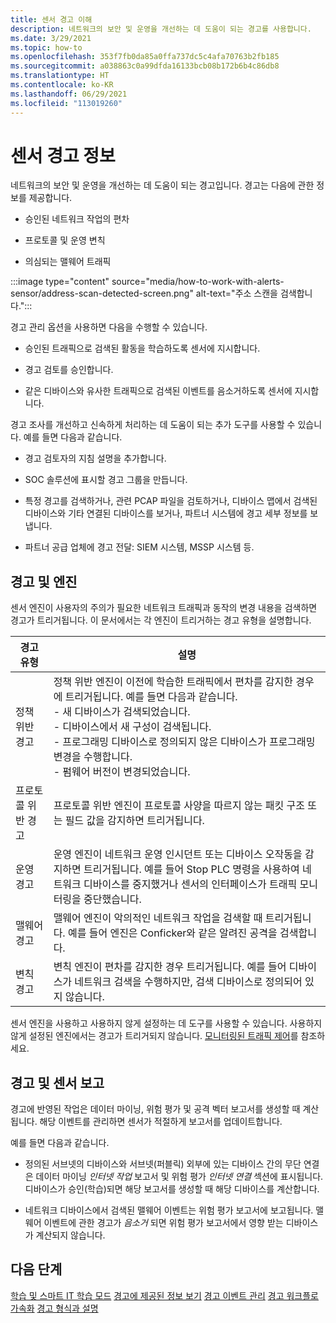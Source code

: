 ```yaml
---
title: 센서 경고 이해
description: 네트워크의 보안 및 운영을 개선하는 데 도움이 되는 경고를 사용합니다.
ms.date: 3/29/2021
ms.topic: how-to
ms.openlocfilehash: 353f7fb0da85a0ffa737dc5c4afa70763b2fb185
ms.sourcegitcommit: a038863c0a99dfda16133bcb08b172b6b4c86db8
ms.translationtype: HT
ms.contentlocale: ko-KR
ms.lasthandoff: 06/29/2021
ms.locfileid: "113019260"
---
```

# <a name="about-sensor-alerts"></a>센서 경고 정보

네트워크의 보안 및 운영을 개선하는 데 도움이 되는 경고입니다. 경고는 다음에 관한 정보를 제공합니다.

- 승인된 네트워크 작업의 편차

- 프로토콜 및 운영 변칙

- 의심되는 맬웨어 트래픽

:::image type="content" source="media/how-to-work-with-alerts-sensor/address-scan-detected-screen.png" alt-text="주소 스캔을 검색합니다.":::

경고 관리 옵션을 사용하면 다음을 수행할 수 있습니다.

- 승인된 트래픽으로 검색된 활동을 학습하도록 센서에 지시합니다.

- 경고 검토를 승인합니다.

- 같은 디바이스와 유사한 트래픽으로 검색된 이벤트를 음소거하도록 센서에 지시합니다.

경고 조사를 개선하고 신속하게 처리하는 데 도움이 되는 추가 도구를 사용할 수 있습니다. 예를 들면 다음과 같습니다.

  - 경고 검토자의 지침 설명을 추가합니다.

  - SOC 솔루션에 표시할 경고 그룹을 만듭니다. 

  - 특정 경고를 검색하거나, 관련 PCAP 파일을 검토하거나, 디바이스 맵에서 검색된 디바이스와 기타 연결된 디바이스를 보거나, 파트너 시스템에 경고 세부 정보를 보냅니다.

  - 파트너 공급 업체에 경고 전달: SIEM 시스템, MSSP 시스템 등.

## <a name="alerts-and-engines"></a>경고 및 엔진

센서 엔진이 사용자의 주의가 필요한 네트워크 트래픽과 동작의 변경 내용을 검색하면 경고가 트리거됩니다. 이 문서에서는 각 엔진이 트리거하는 경고 유형을 설명합니다.

| 경고 유형 | 설명 |
|-|-|
| 정책 위반 경고 | 정책 위반 엔진이 이전에 학습한 트래픽에서 편차를 감지한 경우에 트리거됩니다. 예를 들면 다음과 같습니다. <br /> - 새 디바이스가 검색되었습니다.  <br /> - 디바이스에서 새 구성이 검색됩니다. <br /> - 프로그래밍 디바이스로 정의되지 않은 디바이스가 프로그래밍 변경을 수행합니다. <br /> - 펌웨어 버전이 변경되었습니다. |
| 프로토콜 위반 경고 | 프로토콜 위반 엔진이 프로토콜 사양을 따르지 않는 패킷 구조 또는 필드 값을 감지하면 트리거됩니다. | 
| 운영 경고 | 운영 엔진이 네트워크 운영 인시던트 또는 디바이스 오작동을 감지하면 트리거됩니다. 예를 들어 Stop PLC 명령을 사용하여 네트워크 디바이스를 중지했거나 센서의 인터페이스가 트래픽 모니터링을 중단했습니다. |
| 맬웨어 경고 | 맬웨어 엔진이 악의적인 네트워크 작업을 검색할 때 트리거됩니다. 예를 들어 엔진은 Conficker와 같은 알려진 공격을 검색합니다. |
| 변칙 경고 | 변칙 엔진이 편차를 감지한 경우 트리거됩니다. 예를 들어 디바이스가 네트워크 검색을 수행하지만, 검색 디바이스로 정의되어 있지 않습니다. |

센서 엔진을 사용하고 사용하지 않게 설정하는 데 도구를 사용할 수 있습니다. 사용하지 않게 설정된 엔진에서는 경고가 트리거되지 않습니다. [모니터링된 트래픽 제어](how-to-control-what-traffic-is-monitored.md)를 참조하세요.

## <a name="alerts-and-sensor-reporting"></a>경고 및 센서 보고

경고에 반영된 작업은 데이터 마이닝, 위험 평가 및 공격 벡터 보고서를 생성할 때 계산됩니다. 해당 이벤트를 관리하면 센서가 적절하게 보고서를 업데이트합니다.

예를 들면 다음과 같습니다.

  - 정의된 서브넷의 디바이스와 서브넷(퍼블릭) 외부에 있는 디바이스 간의 무단 연결은 데이터 마이닝 *인터넷 작업* 보고서 및 위험 평가 *인터넷 연결* 섹션에 표시됩니다. 디바이스가 승인(학습)되면 해당 보고서를 생성할 때 해당 디바이스를 계산합니다.

  - 네트워크 디바이스에서 검색된 맬웨어 이벤트는 위험 평가 보고서에 보고됩니다. 맬웨어 이벤트에 관한 경고가 *음소거* 되면 위험 평가 보고서에서 영향 받는 디바이스가 계산되지 않습니다.

## <a name="next-steps"></a>다음 단계

[학습 및 스마트 IT 학습 모드](how-to-control-what-traffic-is-monitored.md#learning-and-smart-it-learning-modes)
[경고에 제공된 정보 보기](how-to-view-information-provided-in-alerts.md)
[경고 이벤트 관리](how-to-manage-the-alert-event.md)
[경고 워크플로 가속화](how-to-accelerate-alert-incident-response.md)
[경고 형식과 설명](alert-engine-messages.md)
